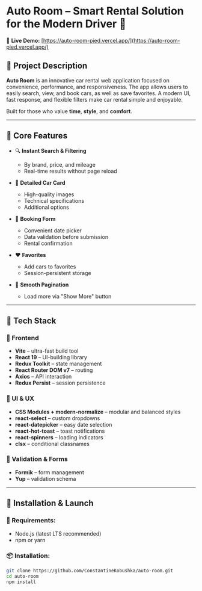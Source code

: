 # Auto Room – Smart Rental Solution for the Modern Driver 🚗

🔗 **Live Demo:** [https://auto-room-pied.vercel.app/](https://auto-room-pied.vercel.app/)

## 🔎 Project Description

**Auto Room** is an innovative car rental web application focused on convenience, performance, and responsiveness. The app allows users to easily search, view, and book cars, as well as save favorites. A modern UI, fast response, and flexible filters make car rental simple and enjoyable.

Built for those who value **time**, **style**, and **comfort**.

---

## 🌟 Core Features

- 🔍 **Instant Search & Filtering**

  - By brand, price, and mileage
  - Real-time results without page reload

- 📄 **Detailed Car Card**

  - High-quality images
  - Technical specifications
  - Additional options

- 📅 **Booking Form**

  - Convenient date picker
  - Data validation before submission
  - Rental confirmation

- ❤️ **Favorites**

  - Add cars to favorites
  - Session-persistent storage

- 🔁 **Smooth Pagination**
  - Load more via "Show More" button

---

## 🧰 Tech Stack

### 🔨 Frontend

- **Vite** – ultra-fast build tool
- **React 19** – UI-building library
- **Redux Toolkit** – state management
- **React Router DOM v7** – routing
- **Axios** – API interaction
- **Redux Persist** – session persistence

### 🎨 UI & UX

- **CSS Modules + modern-normalize** – modular and balanced styles
- **react-select** – custom dropdowns
- **react-datepicker** – easy date selection
- **react-hot-toast** – toast notifications
- **react-spinners** – loading indicators
- **clsx** – conditional classnames

### 🧪 Validation & Forms

- **Formik** – form management
- **Yup** – validation schema

---

## 🚀 Installation & Launch

### 🔧 Requirements:

- Node.js (latest LTS recommended)
- npm or yarn

### 📦 Installation:

```bash
git clone https://github.com/ConstantineKobushka/auto-room.git
cd auto-room
npm install
```
